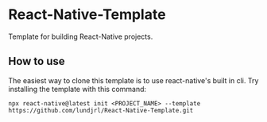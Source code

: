 # React-Native-Template
Template for building React-Native projects. 


## How to use
The easiest way to clone this template is to use react-native's built in cli. 
Try installing the template with this command: 
```
npx react-native@latest init <PROJECT_NAME> --template https://github.com/lundjrl/React-Native-Template.git
```
